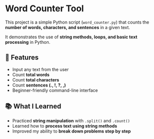 # Word Counter Tool

This project is a simple Python script (`word_counter.py`) that counts the **number of words, characters, and sentences** in a given text.

It demonstrates the use of **string methods, loops, and basic text processing** in Python.

## 🚀 Features

- Input any text from the user
- Count **total words**
- Count **total characters**
- Count **sentences (., !, ?, ,)**
- Beginner-friendly command-line interface

## 📚 What I Learned

- Practiced **string manipulation** with `.split()` and `.count()`
- Learned how to **process text using string methods**
- Improved my ability to **break down problems step by step**

